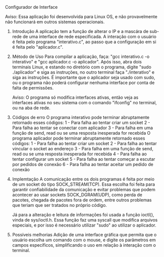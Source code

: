 Configurador de Interface

Aviso: Essa aplicação foi desenvolvida para Linux OS, e não provavelmente não funcionará em outros sistemas operacionais.

1. Introdução
	A aplicação tem a função de alterar o IP e a mascára de sub-rede de uma interface de rede especificada. A interação com o usuário é feita pelo programa "interativo.c", ao passo que a configuração em si é feita pelo "aplicador.c".

2. Método de Uso
	Para compilar a aplicação, faça: "gcc interativo.c -o interativo" e "gcc aplicador.c -o aplicador".
	Após isso, abra dois terminais Linux, e estando no diretório com o programa, digite "sudo ./aplicador" e siga as instruções,
	no outro terminal faça "./interativo" e siga as instruções. É importante que o aplicador seja usado com sudo, ou o programa
	não poderá configurar nenhuma interface por conta de falta de permissões.
	
	Aviso: O programa só modifica interfaces ativas, então veja as interfaces ativas no seu sistema com o comando "ifconfig" no terminal, ou na aba de rede.

3. Códigos de erro
	O programa interativo pode terminar abruptamente retornado esses códigos:
		1 - Para falha ao tentar criar um socket
		2 - Para falha ao tentar se conectar com aplicador
 		3 - Para falha em uma função de send, read ou se uma resposta inesperada for recebida
	O programa aplicador pode terminar abruptamente retornado esses códigos:
		1 - Para falha ao tentar criar um socket
		2 - Para falha ao tentar vincular o socket ao endereço
 		3 - Para falha em uma função de send, read ou se uma resposta inesperada for recebida
		4 - Para falha ao tentar configurar um socket
		5 - Para falha ao tentar começar a escutar por pedidos de conexão
		6 - Para falha ao tentar aceitar um pedido de conexão

4. Implemtação
	A comunicação entre os dois programas é feita por meio de um socket do tipo SOCK_STREAM(TCP). Essa escolha foi feita para garantir confiabilidade 
	da comunicação e evitar problemas que podem acontecer ao usar sockets SOCK_DGRAM(UDP), como perda de pacotes, chegada de pacotes fora de ordem, 
	entre outros problemas que teriam que ser tratados no próprio código.

	Já para a alteração e leitura de informações foi usada a função ioctl(), vinda de sys/ioctl.h. Essa função faz uma syscall que modifica
	arquivos especiais, e por isso é necessário utilizar "sudo" ao utilizar o aplicador.

5. Possíveis melhorias
	Adição de uma interface gráfica que permita que o usuário escolha um comando com o mouse, e digite os parâmetros em campos específicos,
	simplificando o uso em relação à interação com o terminal.
	